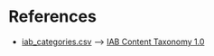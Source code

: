 References
==========

* [iab_categories.csv](csv/iab_categories.csv) --> [IAB Content Taxonomy 1.0](https://iabtechlab.com/wp-content/uploads/2021/10/Content-Taxonomy-1.0.xlsx)

